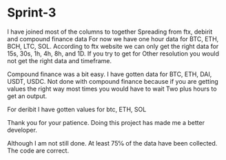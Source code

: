 # Sprint-3
I have joined most of the columns to together 
Spreading from ftx, debirit and compound finance data
For now we have one hour data for BTC, ETH, BCH, LTC, SOL.
According to ftx website we can only get the right data for 15s,
30s, 1h, 4h, 8h, and 1D. If you try to get for
Other resolution you would not get the right data and timeframe.

Compound finance was a bit easy. I have gotten data for BTC, ETH, DAI, USDT, USDC. Not done with compound finance because if you are getting values the right way most times you would have to wait
Two plus hours to get an output. 

For deribit I have gotten values for btc, ETH, SOL

Thank you for your patience. Doing this project has made me a better developer.

Although I am not still done. At least 75℅ of the data have been collected. The code are correct.
